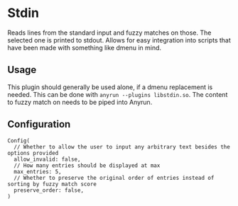# Stdin

Reads lines from the standard input and fuzzy matches on those. The selected one is printed to stdout.
Allows for easy integration into scripts that have been made with something like dmenu in mind.

## Usage

This plugin should generally be used alone, if a dmenu replacement is needed. This can be done with `anyrun --plugins libstdin.so`.
The content to fuzzy match on needs to be piped into Anyrun.

## Configuration

```ron
Config(
  // Whether to allow the user to input any arbitrary text besides the options provided
  allow_invalid: false,
  // How many entries should be displayed at max
  max_entries: 5,
  // Whether to preserve the original order of entries instead of sorting by fuzzy match score
  preserve_order: false,
)

```
